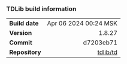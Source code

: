 ### TDLib build information
|                 |                                                           |
|:----------------|----------------------------------------------------------:|
| **Build date**  | Apr 06 2024 00:24 MSK                                     |
| **Version**     | 1.8.27                                                    |
| **Commit**      | d7203eb71                                                 |
| **Repository**  | [tdlib/td](https://github.com/tdlib/td)                   |
